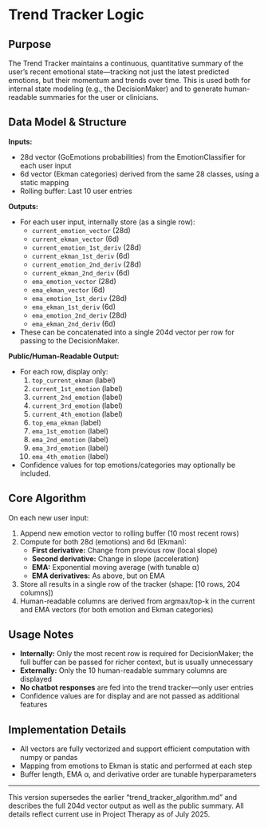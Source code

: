 # Trend Tracker Logic

## Purpose

The Trend Tracker maintains a continuous, quantitative summary of the user’s recent emotional state—tracking not just the latest predicted emotions, but their momentum and trends over time. This is used both for internal state modeling (e.g., the DecisionMaker) and to generate human-readable summaries for the user or clinicians.

## Data Model & Structure

**Inputs:**

- 28d vector (GoEmotions probabilities) from the EmotionClassifier for each user input
- 6d vector (Ekman categories) derived from the same 28 classes, using a static mapping
- Rolling buffer: Last 10 user entries

**Outputs:**

- For each user input, internally store (as a single row):
  - `current_emotion_vector` (28d)
  - `current_ekman_vector` (6d)
  - `current_emotion_1st_deriv` (28d)
  - `current_ekman_1st_deriv` (6d)
  - `current_emotion_2nd_deriv` (28d)
  - `current_ekman_2nd_deriv` (6d)
  - `ema_emotion_vector` (28d)
  - `ema_ekman_vector` (6d)
  - `ema_emotion_1st_deriv` (28d)
  - `ema_ekman_1st_deriv` (6d)
  - `ema_emotion_2nd_deriv` (28d)
  - `ema_ekman_2nd_deriv` (6d)
- These can be concatenated into a single 204d vector per row for passing to the DecisionMaker.

**Public/Human-Readable Output:**

- For each row, display only:
  1. `top_current_ekman` (label)
  2. `current_1st_emotion` (label)
  3. `current_2nd_emotion` (label)
  4. `current_3rd_emotion` (label)
  5. `current_4th_emotion` (label)
  6. `top_ema_ekman` (label)
  7. `ema_1st_emotion` (label)
  8. `ema_2nd_emotion` (label)
  9. `ema_3rd_emotion` (label)
  10. `ema_4th_emotion` (label)
- Confidence values for top emotions/categories may optionally be included.

## Core Algorithm

On each new user input:

1. Append new emotion vector to rolling buffer (10 most recent rows)
2. Compute for both 28d (emotions) and 6d (Ekman):
   - **First derivative:** Change from previous row (local slope)
   - **Second derivative:** Change in slope (acceleration)
   - **EMA:** Exponential moving average (with tunable α)
   - **EMA derivatives:** As above, but on EMA
3. Store all results in a single row of the tracker (shape: [10 rows, 204 columns])
4. Human-readable columns are derived from argmax/top-k in the current and EMA vectors (for both emotion and Ekman categories)

## Usage Notes

- **Internally:** Only the most recent row is required for DecisionMaker; the full buffer can be passed for richer context, but is usually unnecessary
- **Externally:** Only the 10 human-readable summary columns are displayed
- **No chatbot responses** are fed into the trend tracker—only user entries
- Confidence values are for display and are not passed as additional features

## Implementation Details

- All vectors are fully vectorized and support efficient computation with numpy or pandas
- Mapping from emotions to Ekman is static and performed at each step
- Buffer length, EMA α, and derivative order are tunable hyperparameters

---

This version supersedes the earlier “trend_tracker_algorithm.md” and describes the full 204d vector output as well as the public summary. All details reflect current use in Project Therapy as of July 2025.
